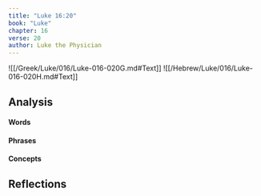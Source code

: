 ```yaml
---
title: "Luke 16:20"
book: "Luke"
chapter: 16
verse: 20
author: Luke the Physician
---
```

![[/Greek/Luke/016/Luke-016-020G.md#Text]]
![[/Hebrew/Luke/016/Luke-016-020H.md#Text]]

## Analysis

#### Words

#### Phrases

#### Concepts

## Reflections
